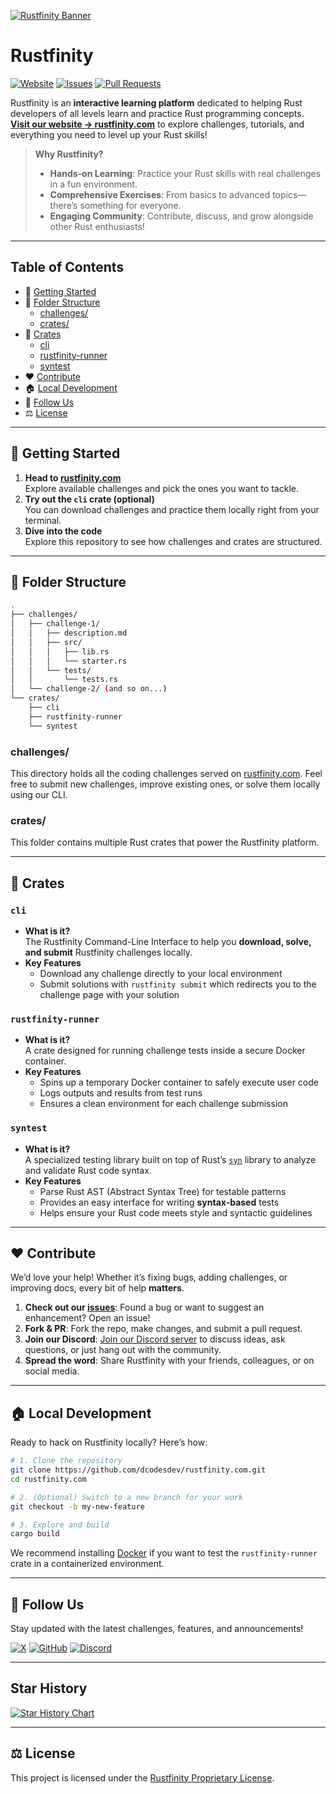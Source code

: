 [![Rustfinity Banner](./images/rustfinity-header.png)](https://rustfinity.com)

# Rustfinity

<p>
  <a href="https://rustfinity.com"><img src="https://img.shields.io/badge/Rustfinity%20Docs-18181B?style=flat&logo=rust" alt="Website"></a>
  <a href="https://github.com/dcodesdev/rustfinity.com/issues"><img src="https://img.shields.io/github/issues/dcodesdev/rustfinity.com.svg?style=flat&colorA=18181B&colorB=28CF8D" alt="Issues"></a>
  <a href="https://github.com/dcodesdev/rustfinity.com/pulls"><img src="https://img.shields.io/github/issues-pr/dcodesdev/rustfinity.com.svg?style=flat&colorA=18181B&colorB=28CF8D" alt="Pull Requests"></a>
</p>

Rustfinity is an **interactive learning platform** dedicated to helping Rust developers of all levels learn and practice Rust programming concepts.  
**[Visit our website → rustfinity.com](https://rustfinity.com)** to explore challenges, tutorials, and everything you need to level up your Rust skills!

> **Why Rustfinity?**
>
> - **Hands-on Learning**: Practice your Rust skills with real challenges in a fun environment.
> - **Comprehensive Exercises**: From basics to advanced topics—there’s something for everyone.
> - **Engaging Community**: Contribute, discuss, and grow alongside other Rust enthusiasts!

---

## Table of Contents

- 🚀 [Getting Started](#-getting-started)
- 📂 [Folder Structure](#-folder-structure)
  - [challenges/](#challenges)
  - [crates/](#crates)
- 🤖 [Crates](#-crates-details)
  - [cli](#cli)
  - [rustfinity-runner](#rustfinity-runner)
  - [syntest](#syntest)
- ❤️ [Contribute](#-contribute)
- 🏠 [Local Development](#-local-development)
- 🔗 [Follow Us](#-follow-us)
- ⚖️ [License](#-license)

---

## 🚀 Getting Started

1. **Head to [rustfinity.com](https://rustfinity.com)**  
   Explore available challenges and pick the ones you want to tackle.
2. **Try out the `cli` crate (optional)**  
   You can download challenges and practice them locally right from your terminal.
3. **Dive into the code**  
   Explore this repository to see how challenges and crates are structured.

---

## 📂 Folder Structure

```bash
.
├── challenges/
│   ├── challenge-1/
│   │   ├── description.md
│   │   ├── src/
│   │   │   ├── lib.rs
│   │   │   └── starter.rs
│   │   └── tests/
│   │       └── tests.rs
│   └── challenge-2/ (and so on...)
└── crates/
    ├── cli
    ├── rustfinity-runner
    └── syntest
```

### <a name="challenges">challenges/</a>

This directory holds all the coding challenges served on [rustfinity.com](https://rustfinity.com). Feel free to submit new challenges, improve existing ones, or solve them locally using our CLI.

### <a name="crates">crates/</a>

This folder contains multiple Rust crates that power the Rustfinity platform.

---

## 🤖 <a name="crates-details">Crates</a>

### <a name="cli">`cli`</a>

- **What is it?**  
  The Rustfinity Command-Line Interface to help you **download, solve, and submit** Rustfinity challenges locally.
- **Key Features**
  - Download any challenge directly to your local environment
  - Submit solutions with `rustfinity submit` which redirects you to the challenge page with your solution

### <a name="rustfinity-runner">`rustfinity-runner`</a>

- **What is it?**  
  A crate designed for running challenge tests inside a secure Docker container.
- **Key Features**
  - Spins up a temporary Docker container to safely execute user code
  - Logs outputs and results from test runs
  - Ensures a clean environment for each challenge submission

### <a name="syntest">`syntest`</a>

- **What is it?**  
  A specialized testing library built on top of Rust’s [`syn`](https://docs.rs/syn) library to analyze and validate Rust code syntax.
- **Key Features**
  - Parse Rust AST (Abstract Syntax Tree) for testable patterns
  - Provides an easy interface for writing **syntax-based** tests
  - Helps ensure your Rust code meets style and syntactic guidelines

---

## ❤️ Contribute

We’d love your help! Whether it’s fixing bugs, adding challenges, or improving docs, every bit of help **matters**.

1. **Check out our [issues](https://github.com/dcodesdev/rustfinity.com/issues)**: Found a bug or want to suggest an enhancement? Open an issue!
2. **Fork & PR**: Fork the repo, make changes, and submit a pull request.
3. **Join our Discord**: [Join our Discord server](https://discord.gg/8GRcUqY48B) to discuss ideas, ask questions, or just hang out with the community.
4. **Spread the word**: Share Rustfinity with your friends, colleagues, or on social media.

---

## 🏠 Local Development

Ready to hack on Rustfinity locally? Here’s how:

```bash
# 1. Clone the repository
git clone https://github.com/dcodesdev/rustfinity.com.git
cd rustfinity.com

# 2. (Optional) Switch to a new branch for your work
git checkout -b my-new-feature

# 3. Explore and build
cargo build
```

We recommend installing [Docker](https://www.docker.com/) if you want to test the `rustfinity-runner` crate in a containerized environment.

---

## 🔗 Follow Us

Stay updated with the latest challenges, features, and announcements!

<p>
  <a href="https://x.com/rustfinity"><img src="https://img.shields.io/badge/X-18181B?style=flat&logo=x&logoColor=white" alt="X"></a>
  <a href="https://github.com/dcodesdev/rustfinity.com"><img src="https://img.shields.io/badge/GitHub-18181B?style=flat&logo=github&logoColor=white" alt="GitHub"></a>
  <a href="https://discord.gg/8GRcUqY48B"><img src="https://img.shields.io/badge/Discord-18181B?style=flat&logo=discord&logoColor=white" alt="Discord"></a>
</p>

---

## Star History

[![Star History Chart](https://api.star-history.com/svg?repos=rustfinity/rustfinity&type=Date)](https://star-history.com/#rustfinity/rustfinity&Date)

---

## ⚖️ License

This project is licensed under the [Rustfinity Proprietary License](https://github.com/dcodesdev/rustfinity.com/blob/main/LICENSE).
